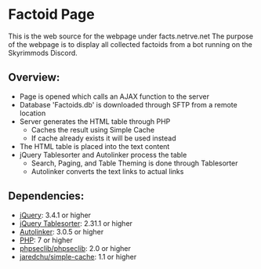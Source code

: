 # Factoid Page

This is the web source for the webpage under facts.netrve.net
The purpose of the webpage is to display all collected factoids from a bot running on the Skyrimmods Discord.

## Overview:
- Page is opened which calls an AJAX function to the server
- Database 'Factoids.db' is downloaded through SFTP from a remote location
- Server generates the HTML table through PHP
	- Caches the result using Simple Cache
	- If cache already exists it will be used instead
- The HTML table is placed into the text content
- jQuery Tablesorter and Autolinker process the table
	- Search, Paging, and Table Theming is done through Tablesorter
	- Autolinker converts the text links to actual links

## Dependencies:
- [jQuery](https://jquery.com/): 3.4.1 or higher
- [jQuery Tablesorter](https://github.com/Mottie/tablesorter): 2.31.1 or higher
- [Autolinker](https://github.com/gregjacobs/Autolinker.js): 3.0.5 or higher
- [PHP](https://www.php.net/): 7 or higher
- [phpseclib/phpseclib](https://github.com/phpseclib/phpseclib): 2.0 or higher
- [jaredchu/simple-cache](https://github.com/jaredchu/Simple-Cache): 1.1 or higher

